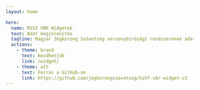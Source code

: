 ```yaml
---
layout: home

hero:
  name: MJSZ VBR Widgetek
  text: Adat megjelenítés
  tagline: Magyar Jégkorong Szövetség versenybírósági rendszerének adat megjelenítése
  actions:
    - theme: brand
      text: Kezdhetjük
      link: /widget/
    - theme: alt
      text: Forrás a GitHub-on
      link: https://github.com/jegkorongszovetseg/hihf-vbr-widget-v2
---
```

